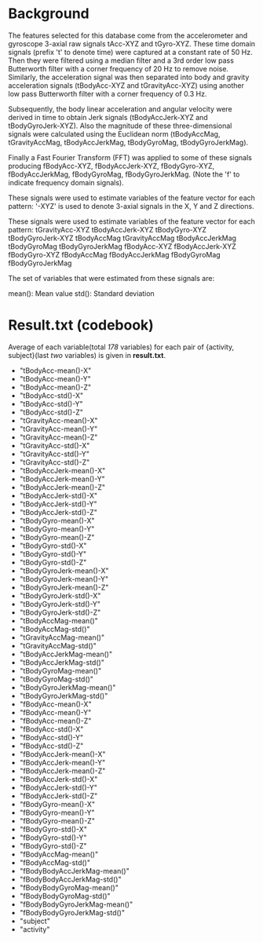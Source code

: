 # Background

The features selected for this database come from the accelerometer and gyroscope 3-axial raw signals tAcc-XYZ and tGyro-XYZ. These time domain signals (prefix 't' to denote time) were captured at a constant rate of 50 Hz. Then they were filtered using a median filter and a 3rd order low pass Butterworth filter with a corner frequency of 20 Hz to remove noise. Similarly, the acceleration signal was then separated into body and gravity acceleration signals (tBodyAcc-XYZ and tGravityAcc-XYZ) using another low pass Butterworth filter with a corner frequency of 0.3 Hz.

Subsequently, the body linear acceleration and angular velocity were derived in time to obtain Jerk signals (tBodyAccJerk-XYZ and tBodyGyroJerk-XYZ). Also the magnitude of these three-dimensional signals were calculated using the Euclidean norm (tBodyAccMag, tGravityAccMag, tBodyAccJerkMag, tBodyGyroMag, tBodyGyroJerkMag).

Finally a Fast Fourier Transform (FFT) was applied to some of these signals producing fBodyAcc-XYZ, fBodyAccJerk-XYZ, fBodyGyro-XYZ, fBodyAccJerkMag, fBodyGyroMag, fBodyGyroJerkMag. (Note the 'f' to indicate frequency domain signals).

These signals were used to estimate variables of the feature vector for each pattern:
'-XYZ' is used to denote 3-axial signals in the X, Y and Z directions.

These signals were used to estimate variables of the feature vector for each pattern:
tGravityAcc-XYZ
tBodyAccJerk-XYZ
tBodyGyro-XYZ
tBodyGyroJerk-XYZ
tBodyAccMag
tGravityAccMag
tBodyAccJerkMag
tBodyGyroMag
tBodyGyroJerkMag
fBodyAcc-XYZ
fBodyAccJerk-XYZ
fBodyGyro-XYZ
fBodyAccMag
fBodyAccJerkMag
fBodyGyroMag
fBodyGyroJerkMag

The set of variables that were estimated from these signals are:

mean(): Mean value
std(): Standard deviation


# Result.txt (codebook)
Average of each variable(total *178* variables) for each pair of {activity, subject}(last *two* variables) is given in **result.txt**.

+ "tBodyAcc-mean()-X"
+ "tBodyAcc-mean()-Y"
+ "tBodyAcc-mean()-Z"
+ "tBodyAcc-std()-X"
+ "tBodyAcc-std()-Y"
+ "tBodyAcc-std()-Z"
+ "tGravityAcc-mean()-X"
+ "tGravityAcc-mean()-Y"
+ "tGravityAcc-mean()-Z"
+ "tGravityAcc-std()-X"
+ "tGravityAcc-std()-Y"
+ "tGravityAcc-std()-Z"
+ "tBodyAccJerk-mean()-X"
+ "tBodyAccJerk-mean()-Y"
+ "tBodyAccJerk-mean()-Z"
+ "tBodyAccJerk-std()-X"
+ "tBodyAccJerk-std()-Y"
+ "tBodyAccJerk-std()-Z"
+ "tBodyGyro-mean()-X"
+ "tBodyGyro-mean()-Y"
+ "tBodyGyro-mean()-Z"
+ "tBodyGyro-std()-X"
+ "tBodyGyro-std()-Y"
+ "tBodyGyro-std()-Z"
+ "tBodyGyroJerk-mean()-X"
+ "tBodyGyroJerk-mean()-Y"
+ "tBodyGyroJerk-mean()-Z"
+ "tBodyGyroJerk-std()-X"
+ "tBodyGyroJerk-std()-Y"
+ "tBodyGyroJerk-std()-Z"
+ "tBodyAccMag-mean()"
+ "tBodyAccMag-std()"
+ "tGravityAccMag-mean()"
+ "tGravityAccMag-std()"
+ "tBodyAccJerkMag-mean()"
+ "tBodyAccJerkMag-std()"
+ "tBodyGyroMag-mean()"
+ "tBodyGyroMag-std()"
+ "tBodyGyroJerkMag-mean()"
+ "tBodyGyroJerkMag-std()"
+ "fBodyAcc-mean()-X"
+ "fBodyAcc-mean()-Y"
+ "fBodyAcc-mean()-Z"
+ "fBodyAcc-std()-X"
+ "fBodyAcc-std()-Y"
+ "fBodyAcc-std()-Z"
+ "fBodyAccJerk-mean()-X"
+ "fBodyAccJerk-mean()-Y"
+ "fBodyAccJerk-mean()-Z"
+ "fBodyAccJerk-std()-X"
+ "fBodyAccJerk-std()-Y"
+ "fBodyAccJerk-std()-Z"
+ "fBodyGyro-mean()-X"
+ "fBodyGyro-mean()-Y"
+ "fBodyGyro-mean()-Z"
+ "fBodyGyro-std()-X"
+ "fBodyGyro-std()-Y"
+ "fBodyGyro-std()-Z"
+ "fBodyAccMag-mean()"
+ "fBodyAccMag-std()"
+ "fBodyBodyAccJerkMag-mean()"
+ "fBodyBodyAccJerkMag-std()"
+ "fBodyBodyGyroMag-mean()"
+ "fBodyBodyGyroMag-std()"
+ "fBodyBodyGyroJerkMag-mean()"
+ "fBodyBodyGyroJerkMag-std()"
+ "subject"
+ "activity"
